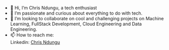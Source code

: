 - 👋 Hi, I’m Chris Ndungu, a tech enthusiast
- 👀 I’m passionate and curious about everything to do with tech.
- 💞️ I’m looking to collaborate on cool and challenging projects on Machine Learning, FullStack Development, Cloud Engineering and Data Engineering.
- 📫 How to reach me:  
  Linkedin: [Chris Ndungu](https://www.linkedin.com/in/chris-ndungu/) 

<!---
Chris-Ndungu/Chris-Ndungu is a ✨ special ✨ repository because its `README.md` (this file) appears on your GitHub profile.
You can click the Preview link to take a look at your changes.
--->
